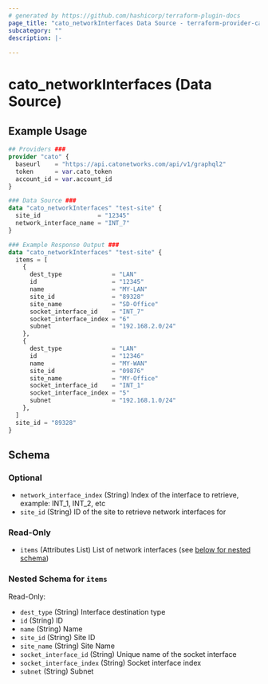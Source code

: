 ```yaml
---
# generated by https://github.com/hashicorp/terraform-plugin-docs
page_title: "cato_networkInterfaces Data Source - terraform-provider-cato"
subcategory: ""
description: |-
  
---
```


# cato_networkInterfaces (Data Source)



## Example Usage

```terraform
## Providers ###
provider "cato" {
  baseurl    = "https://api.catonetworks.com/api/v1/graphql2"
  token      = var.cato_token
  account_id = var.account_id
}

### Data Source ###
data "cato_networkInterfaces" "test-site" {
  site_id                = "12345"
  network_interface_name = "INT_7"
}

### Example Response Output ###
data "cato_networkInterfaces" "test-site" {
  items = [
    {
      dest_type              = "LAN"
      id                     = "12345"
      name                   = "MY-LAN"
      site_id                = "89328"
      site_name              = "SD-Office"
      socket_interface_id    = "INT_7"
      socket_interface_index = "6"
      subnet                 = "192.168.2.0/24"
    },
    {
      dest_type              = "LAN"
      id                     = "12346"
      name                   = "MY-WAN"
      site_id                = "09876"
      site_name              = "MY-Office"
      socket_interface_id    = "INT_1"
      socket_interface_index = "5"
      subnet                 = "192.168.1.0/24"
    },
  ]
  site_id = "89328"
}
```

<!-- schema generated by tfplugindocs -->
## Schema

### Optional

- `network_interface_index` (String) Index of the interface to retrieve, example: INT_1, INT_2, etc
- `site_id` (String) ID of the site to retrieve network interfaces for

### Read-Only

- `items` (Attributes List) List of network interfaces (see [below for nested schema](#nestedatt--items))

<a id="nestedatt--items"></a>
### Nested Schema for `items`

Read-Only:

- `dest_type` (String) Interface destination type
- `id` (String) ID
- `name` (String) Name
- `site_id` (String) Site ID
- `site_name` (String) Site Name
- `socket_interface_id` (String) Unique name of the socket interface
- `socket_interface_index` (String) Socket interface index
- `subnet` (String) Subnet
